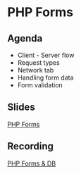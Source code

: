 # PHP Forms

## Agenda
- Client - Server flow
- Request types
- Network tab
- Handling form data
- Form validation

## Slides
[PHP Forms](https://wwwtech.000webhostapp.com/slides/forms.html)

## Recording
[PHP Forms & DB](https://docs.google.com/document/d/1n4q3sK4_CzTd8i4RlgVK2Kvb7dn477a8_lK8K7Lfyn4/edit?usp=sharing)

